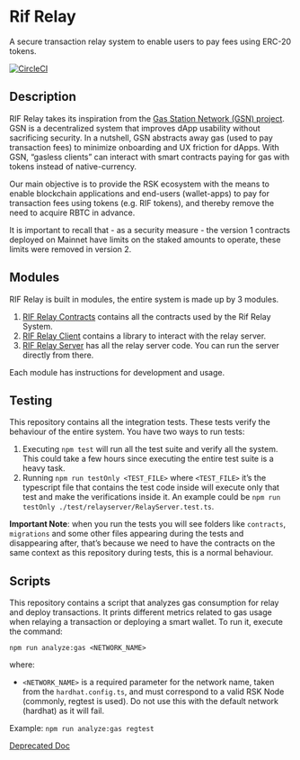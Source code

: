 # Rif Relay

A secure transaction relay system to enable users to pay fees using ERC-20 tokens.

[![CircleCI](https://circleci.com/gh/rsksmart/rif-relay/tree/master.svg?style=shield)](https://circleci.com/gh/rsksmart/rif-relay/tree/master)

## Description

RIF Relay takes its inspiration from the [Gas Station Network (GSN) project](https://github.com/opengsn/gsn). GSN is a decentralized system that improves dApp usability without sacrificing security. In a nutshell, GSN abstracts away gas (used to pay transaction fees) to minimize onboarding and UX friction for dApps. With GSN, “gasless clients” can interact with smart contracts paying for gas with tokens instead of native-currency.

Our main objective is to provide the RSK ecosystem with the means to enable blockchain applications and end-users (wallet-apps) to pay for transaction fees using tokens (e.g. RIF tokens), and thereby remove the need to acquire RBTC in advance.

It is important to recall that - as a security measure - the version 1 contracts deployed on Mainnet have limits on the staked amounts to operate, these limits were removed in version 2.

## Modules

RIF Relay is built in modules, the entire system is made up by 3 modules.

1. [RIF Relay Contracts](https://github.com/rsksmart/rif-relay-contracts) contains all the contracts used by the Rif Relay System.
2. [RIF Relay Client](https://github.com/rsksmart/rif-relay-client) contains a library to interact with the relay server.
3. [RIF Relay Server](https://github.com/rsksmart/rif-relay-server) has all the relay server code. You can run the server directly from there.

Each module has instructions for development and usage.

## Testing

This repository contains all the integration tests. These tests verify the behaviour of the entire system.
You have two ways to run tests:

1. Executing `npm test` will run all the test suite and verify all the system. This could take 
   a few hours since executing the entire test suite is a heavy task.
2. Running `npm run testOnly <TEST_FILE>` where `<TEST_FILE>` it’s the typescript file
that contains the test code inside will execute only that test and make the verifications inside it. An example could be `npm run testOnly ./test/relayserver/RelayServer.test.ts`.

**Important Note**: when you run the tests you will see folders like `contracts`, `migrations` and some other files
appearing during the tests and disappearing after, that’s because we need to have the contracts
on the same context as this repository during tests, this is a normal behaviour. 

## Scripts

This repository contains a script that analyzes gas consumption for relay and deploy transactions. It prints different metrics related to gas usage when relaying a transaction or deploying a smart wallet.
To run it, execute the command:

`npm run analyze:gas <NETWORK_NAME>`

where:
- `<NETWORK_NAME>` is a required parameter for the network name, taken from the `hardhat.config.ts`, and must correspond to a valid RSK Node (commonly, regtest is used). Do not use this with the default network (hardhat) as it will fail.

Example: 
`npm run analyze:gas regtest`

[Deprecated Doc](docs/README.md)
